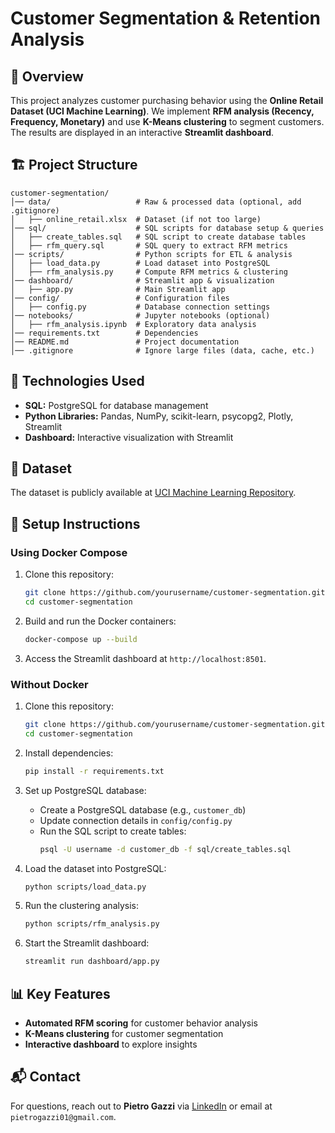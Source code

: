 # Customer Segmentation & Retention Analysis

## 📌 Overview
This project analyzes customer purchasing behavior using the **Online Retail Dataset (UCI Machine Learning)**. We implement **RFM analysis (Recency, Frequency, Monetary)** and use **K-Means clustering** to segment customers. The results are displayed in an interactive **Streamlit dashboard**.

## 🏗 Project Structure
```
customer-segmentation/
│── data/                   # Raw & processed data (optional, add .gitignore)
│   ├── online_retail.xlsx  # Dataset (if not too large)
│── sql/                    # SQL scripts for database setup & queries
│   ├── create_tables.sql   # SQL script to create database tables
│   ├── rfm_query.sql       # SQL query to extract RFM metrics
│── scripts/                # Python scripts for ETL & analysis
│   ├── load_data.py        # Load dataset into PostgreSQL
│   ├── rfm_analysis.py     # Compute RFM metrics & clustering
│── dashboard/              # Streamlit app & visualization
│   ├── app.py              # Main Streamlit app
│── config/                 # Configuration files
│   ├── config.py           # Database connection settings
│── notebooks/              # Jupyter notebooks (optional)
│   ├── rfm_analysis.ipynb  # Exploratory data analysis
│── requirements.txt        # Dependencies
│── README.md               # Project documentation
│── .gitignore              # Ignore large files (data, cache, etc.)
```

## 🚀 Technologies Used
- **SQL:** PostgreSQL for database management
- **Python Libraries:** Pandas, NumPy, scikit-learn, psycopg2, Plotly, Streamlit
- **Dashboard:** Interactive visualization with Streamlit

## 📂 Dataset
The dataset is publicly available at [UCI Machine Learning Repository](https://archive.ics.uci.edu/ml/datasets/online+retail).

## 🔧 Setup Instructions

### Using Docker Compose

1. Clone this repository:
   ```bash
   git clone https://github.com/yourusername/customer-segmentation.git
   cd customer-segmentation
   ```

2. Build and run the Docker containers:
   ```bash
   docker-compose up --build
   ```

3. Access the Streamlit dashboard at `http://localhost:8501`.

### Without Docker

1. Clone this repository:
   ```bash
   git clone https://github.com/yourusername/customer-segmentation.git
   cd customer-segmentation
   ```

2. Install dependencies:
   ```bash
   pip install -r requirements.txt
   ```

3. Set up PostgreSQL database:
   - Create a PostgreSQL database (e.g., `customer_db`)
   - Update connection details in `config/config.py`
   - Run the SQL script to create tables:
     ```bash
     psql -U username -d customer_db -f sql/create_tables.sql
     ```

4. Load the dataset into PostgreSQL:
   ```bash
   python scripts/load_data.py
   ```

5. Run the clustering analysis:
   ```bash
   python scripts/rfm_analysis.py
   ```

6. Start the Streamlit dashboard:
   ```bash
   streamlit run dashboard/app.py
   ```

## 📊 Key Features
- **Automated RFM scoring** for customer behavior analysis
- **K-Means clustering** for customer segmentation
- **Interactive dashboard** to explore insights

## 📬 Contact
For questions, reach out to **Pietro Gazzi** via [LinkedIn](https://www.linkedin.com/in/pietro-gazzi/) or email at `pietrogazzi01@gmail.com`.

